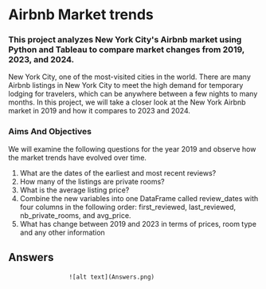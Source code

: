 # Airbnb Market trends
### This project analyzes New York City's Airbnb market using Python and Tableau to compare market changes from 2019, 2023, and 2024.

New York City, one of the most-visited cities in the world. There are many Airbnb listings in New York City to meet the high demand for temporary lodging for travelers, which can be anywhere between a few nights to many months. In this project, we will take a closer look at the New York Airbnb market in 2019 and how it compares to 2023 and 2024.

### Aims And Objectives
We will examine the following questions for the year 2019 and observe how the market trends have evolved over time.

1. What are the dates of the earliest and most recent reviews? 
2. How many of the listings are private rooms? 
3. What is the average listing price?
4. Combine the new variables into one DataFrame called review_dates with four columns in the following order: 
   first_reviewed, last_reviewed,    nb_private_rooms, and avg_price.
5. What has change between 2019 and 2023 in terms of prices, room type and any other information

## Answers

                     ![alt text](Answers.png)